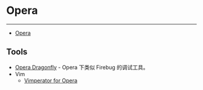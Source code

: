 
# Opera

----

* [Opera](http://www.opera.com/)

## Tools

* [Opera Dragonfly](http://www.opera.com/dragonfly/) - Opera 下类似 Firebug 的调试工具。
* Vim
    * [Vimperator for Opera](http://my.opera.com/Blazeix/blog/vimperator-for-opera)
